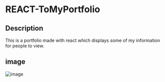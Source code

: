 # REACT-ToMyPortfolio

## Description
This is a portfolio made with react which displays some of my information for people to view.

## image
![image](https://user-images.githubusercontent.com/95316362/169159533-0f1ec8a2-020a-4178-9742-673026839129.png)